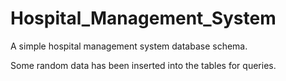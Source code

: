 # Hospital_Management_System
A simple hospital management system database schema.

Some random data has been inserted into the tables for queries.
